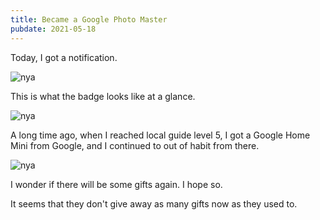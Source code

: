 ```yaml
---
title: Became a Google Photo Master
pubdate: 2021-05-18
---
```


Today, I got a notification.

![nya](https://user-images.githubusercontent.com/41639488/118593550-dc36c180-b7e2-11eb-9d9f-dd31f7b02300.png)

This is what the badge looks like at a glance.

![nya](https://user-images.githubusercontent.com/41639488/118593553-dd67ee80-b7e2-11eb-9262-94a00cb707b4.png)

A long time ago, when I reached local guide level 5, I got a Google Home Mini from Google, and I continued to out of habit from there.

![nya](https://user-images.githubusercontent.com/41639488/118594493-87944600-b7e4-11eb-9917-6e6f6d7f59cc.jpg)

I wonder if there will be some gifts again. I hope so.

It seems that they don't give away as many gifts now as they used to.
